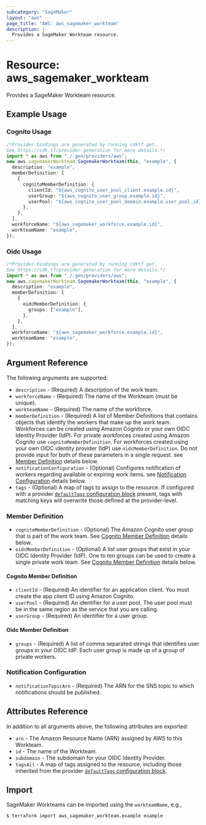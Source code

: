 ```yaml
---
subcategory: "SageMaker"
layout: "aws"
page_title: "AWS: aws_sagemaker_workteam"
description: |-
  Provides a SageMaker Workteam resource.
---
```


# Resource: aws\_sagemaker\_workteam

Provides a SageMaker Workteam resource.

## Example Usage

### Cognito Usage

```typescript
/*Provider bindings are generated by running cdktf get.
See https://cdk.tf/provider-generation for more details.*/
import * as aws from "./.gen/providers/aws";
new aws.sagemakerWorkteam.SagemakerWorkteam(this, "example", {
  description: "example",
  memberDefinition: [
    {
      cognitoMemberDefinition: {
        clientId: "${aws_cognito_user_pool_client.example.id}",
        userGroup: "${aws_cognito_user_group.example.id}",
        userPool: "${aws_cognito_user_pool_domain.example.user_pool_id}",
      },
    },
  ],
  workforceName: "${aws_sagemaker_workforce.example.id}",
  workteamName: "example",
});

```

### Oidc Usage

```typescript
/*Provider bindings are generated by running cdktf get.
See https://cdk.tf/provider-generation for more details.*/
import * as aws from "./.gen/providers/aws";
new aws.sagemakerWorkteam.SagemakerWorkteam(this, "example", {
  description: "example",
  memberDefinition: [
    {
      oidcMemberDefinition: {
        groups: ["example"],
      },
    },
  ],
  workforceName: "${aws_sagemaker_workforce.example.id}",
  workteamName: "example",
});

```

## Argument Reference

The following arguments are supported:

* `description` - (Required) A description of the work team.
* `workforceName` - (Required) The name of the Workteam (must be unique).
* `workteamName` - (Required) The name of the workforce.
* `memberDefinition` - (Required) A list of Member Definitions that contains objects that identify the workers that make up the work team. Workforces can be created using Amazon Cognito or your own OIDC Identity Provider (IdP). For private workforces created using Amazon Cognito use `cognitoMemberDefinition`. For workforces created using your own OIDC identity provider (IdP) use `oidcMemberDefinition`. Do not provide input for both of these parameters in a single request. see [Member Definition](#member-definition) details below.
* `notificationConfiguration` - (Optional) Configures notification of workers regarding available or expiring work items. see [Notification Configuration](#notification-configuration) details below.
* `tags` - (Optional) A map of tags to assign to the resource. If configured with a provider [`defaultTags` configuration block](https://registry.terraform.io/providers/hashicorp/aws/latest/docs#default_tags-configuration-block) present, tags with matching keys will overwrite those defined at the provider-level.

### Member Definition

* `cognitoMemberDefinition` - (Optional) The Amazon Cognito user group that is part of the work team. See [Cognito Member Definition](#cognito-member-definition) details below.
* `oidcMemberDefinition` - (Optional) A list user groups that exist in your OIDC Identity Provider (IdP). One to ten groups can be used to create a single private work team. See [Cognito Member Definition](#oidc-member-definition) details below.

#### Cognito Member Definition

* `clientId` - (Required) An identifier for an application client. You must create the app client ID using Amazon Cognito.
* `userPool` - (Required) An identifier for a user pool. The user pool must be in the same region as the service that you are calling.
* `userGroup` - (Required) An identifier for a user group.

#### Oidc Member Definition

* `groups` - (Required) A list of comma separated strings that identifies user groups in your OIDC IdP. Each user group is made up of a group of private workers.

### Notification Configuration

* `notificationTopicArn` - (Required) The ARN for the SNS topic to which notifications should be published.

## Attributes Reference

In addition to all arguments above, the following attributes are exported:

* `arn` - The Amazon Resource Name (ARN) assigned by AWS to this Workteam.
* `id` - The name of the Workteam.
* `subdomain` - The subdomain for your OIDC Identity Provider.
* `tagsAll` - A map of tags assigned to the resource, including those inherited from the provider [`defaultTags` configuration block](https://registry.terraform.io/providers/hashicorp/aws/latest/docs#default_tags-configuration-block).

## Import

SageMaker Workteams can be imported using the `workteamName`, e.g.,

```console
$ terraform import aws_sagemaker_workteam.example example
```
